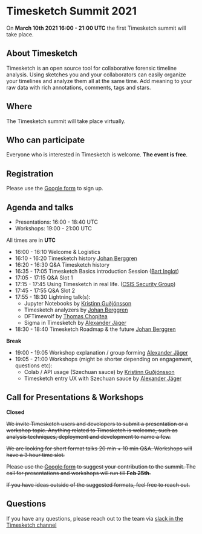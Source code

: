 # Timesketch Summit 2021

On **March 10th 2021 16:00 - 21:00 UTC** the first Timesketch summit will
take place.

## About Timesketch

Timesketch is an open source tool for collaborative forensic timeline analysis.
Using sketches you and your collaborators can easily organize your timelines and
analyze them all at the same time. Add meaning to your raw data with rich
annotations, comments, tags and stars.

## Where

The Timesketch summit will take place virtually.

## Who can participate

Everyone who is interested in Timesketch is welcome. **The event is free**.

## Registration

Please use the [Google form](https://forms.gle/1D23n4SkoCPay1eDA) to sign up.

## Agenda and talks

- Presentations: 16:00 - 18:40 UTC
- Workshops: 19:00 - 21:00 UTC

All times are in **UTC**

* 16:00 - 16:10	Welcome & Logistics
* 16:10 - 16:20	Timesketch history [Johan Berggren](https://twitter.com/jberggren)
* 16:20 - 16:30	Q&A Timesketch history
* 16:35 - 17:05	Timesketch Basics introduction Session ([Bart Inglot](https://twitter.com/BartInglot))
* 17:05 - 17:15	Q&A Slot 1
* 17:15 - 17:45	Using Timesketch in real life. ([CSIS Security Group](https://twitter.com/csis_cyber?lang=en))
* 17:45 - 17:55	Q&A Slot 2
* 17:55 - 18:30 Lightning talk(s): 
    * Jupyter Notebooks by [Kristinn Guðjónsson](https://twitter.com/el_killerdwarf)
    * Timesketch analyzers by [Johan Berggren](https://twitter.com/jberggren)
    * DFTimewolf by [Thomas Chopitea](https://twitter.com/tomchop_)
    * Sigma in Timesketch by [Alexander Jäger](https://twitter.com/alexanderjaeger)
* 18:30 - 18:40 Timesketch Roadmap & the future [Johan Berggren](https://twitter.com/jberggren)

**Break**

* 19:00 - 19:05	Workshop explanation / group forming [Alexander Jäger](https://twitter.com/alexanderjaeger)
* 19:05 - 21:00	Workshops (might be shorter depending on engagement, questions etc): 
    * Colab / API usage (Szechuan sauce) by [Kristinn Guðjónsson](https://twitter.com/el_killerdwarf)
    * Timesketch entry UX with Szechuan sauce by [Alexander Jäger](https://twitter.com/alexanderjaeger)

## Call for Presentations & Workshops

**Closed**

~~We invite Timesketch users and developers to submit a presentation or a workshop
topic. Anything related to Timesketch is welcome, such as analysis techniques,
deployment and development to name a few.~~

~~We are looking for short format talks 20 min + 10 min Q&A. Workshops will have
a 3 hour time slot.~~

~~Please use the [Google form](https://forms.gle/1D23n4SkoCPay1eDA) to suggest
your contribution to the summit. The call for presentations and workshops will
run till **Feb 25th**.~~

~~If you have ideas outside of the suggested formats, feel free to reach out.~~

## Questions

If you have any questions, please reach out to the team via 
[slack in the Timesketch channel](https://github.com/open-source-dfir/slack)
